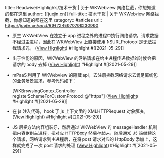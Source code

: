 title:: Readwise/Highlights/技术干货 | 关于 WKWebview 网络拦截，你想知道的都在这里
author:: [[juejin.cn]]
full-title:: 技术干货 | 关于 WKWebview 网络拦截，你想知道的都在这里
category:: #articles
url:: https://juejin.cn/post/6967245970799230990

- 原生 WKWebView 在独立于 app 进程之外的进程中执行网络请求，请求数据不经过主进程，因此在 WKWebView 上直接使用 NSURLProtocol 是无法拦截请求的。 ([View Highlight](https://instapaper.com/read/1415781095/16525384)) #Highlight #[[2021-05-29]]
- 出于性能的原因，WKWebView 的网络请求在给主进程传递数据的时候会把请求的 body 去掉 ([View Highlight](https://instapaper.com/read/1415781095/16525386)) #Highlight #[[2021-05-29]]
- mPaaS 利用了 WKWebview 的隐藏 api，去注册拦截网络请求去满足离线包的业务场景需求，参考代码如下：
  
  [WKBrowsingContextController registerSchemeForCustomProtocol:@"https"] ([View Highlight](https://instapaper.com/read/1415781095/16525390)) #Highlight #[[2021-05-29]]
- 在 js 注入代码，hook 了 js 上下文里的 XMLHTTPRequest 对象解决。 ([View Highlight](https://instapaper.com/read/1415781095/16525394)) #Highlight #[[2021-05-29]]
- JS 层把方法内容组装好，然后通过 WKWebView 的 messageHandler 机制把内容传到主进程，把对应 HTTPBody 然后存起来，随后通知 JS 端继续这个请求，网络请求到主进程后，在将 post 请求对应的 HttpBody 添加上，这样就完成了一次 post 请求的处理 ([View Highlight](https://instapaper.com/read/1415781095/16525407)) #Highlight #[[2021-05-29]]